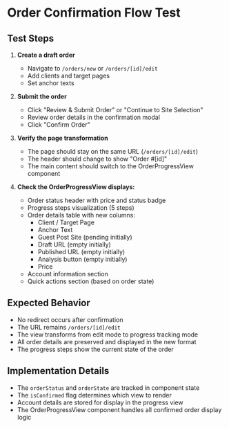 # Order Confirmation Flow Test

## Test Steps

1. **Create a draft order**
   - Navigate to `/orders/new` or `/orders/[id]/edit`
   - Add clients and target pages
   - Set anchor texts

2. **Submit the order**
   - Click "Review & Submit Order" or "Continue to Site Selection"
   - Review order details in the confirmation modal
   - Click "Confirm Order"

3. **Verify the page transformation**
   - The page should stay on the same URL (`/orders/[id]/edit`)
   - The header should change to show "Order #[id]"
   - The main content should switch to the OrderProgressView component

4. **Check the OrderProgressView displays:**
   - Order status header with price and status badge
   - Progress steps visualization (5 steps)
   - Order details table with new columns:
     - Client / Target Page
     - Anchor Text
     - Guest Post Site (pending initially)
     - Draft URL (empty initially)
     - Published URL (empty initially)
     - Analysis button (empty initially)
     - Price
   - Account information section
   - Quick actions section (based on order state)

## Expected Behavior

- No redirect occurs after confirmation
- The URL remains `/orders/[id]/edit`
- The view transforms from edit mode to progress tracking mode
- All order details are preserved and displayed in the new format
- The progress steps show the current state of the order

## Implementation Details

- The `orderStatus` and `orderState` are tracked in component state
- The `isConfirmed` flag determines which view to render
- Account details are stored for display in the progress view
- The OrderProgressView component handles all confirmed order display logic